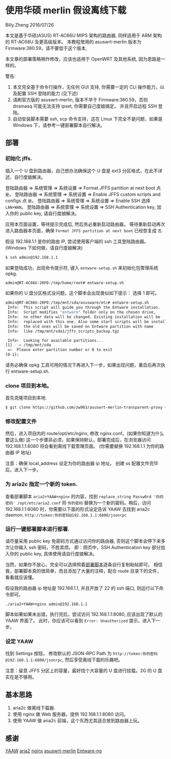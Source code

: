 # 使用华硕 merlin 假设离线下载

Billy.Zheng 2016/07/26

本文是基于华硕(ASUS) RT-AC66U MIPS 架构的路由器, 同样适用于 ARM 架构的 RT-AC68U 及更高级版本。
本教程使用的 asuswrt-merlin 版本为 Firmware:380.59，请不要低于这个版本, 

本文章的部署策略稍作修改，应该也适用于 OpenWRT 及其他系统, 因为思路是一样的。

警告:

1. 本文完全基于命令行操作，无任何 GUI 支持, 你需要一定的 CLI 操作能力，以及配置 SSH 登陆的能力 (见下述)
2. 请刷官方版的 asuswrt-merlin, 版本不早于 Firmware:380.59，否则 dnsmasq 可能无法支持 ipset, 你需要自己度娘搞定。
   并且开启远程 SSH 登陆。
3. 自动安装脚本需要 ssh, scp 命令支持，这在 Linux 下完全不是问题，如果是 Windows 下，请参考一键部署脚本自行解决。

## 部署

### 初始化 jffs.

插入一个 U 盘到路由器，自己想办法确保这个 U 盘是 ext3 分区格式，在此不详述，自行度娘解决。

登陆路由器 => 系统管理 => 系统设置 => Format JFFS partition at next boot 点 `是`。
登陆路由器 => 系统管理 => 系统设置 => Enable JFFS custom scripts and configs 点 `是`。
登陆路由器 => 系统管理 => 系统设置 =>  Enable SSH 选择 `LAN+WAN`。
登陆路由器 => 系统管理 => 系统设置 =>  SSH Authentication key, 加入你的 public key, 请自行度娘解决。

应用本页面设置，等待提示完成后, 然后务必重新启动路由器。
等待重新启动再次进入路由器本页面，确保 `Format JFFS partition at next boot` 已经恢复成 `否`.

假设 192.168.1.1 是你的路由 IP, 尝试使用客户端的 ssh 工具登陆路由器。(Windows 下如何做，请自行度娘解决)

```sh
$ ssh admin@192.168.1.1
```

如果登陆成功，出现命令提示符, 键入 `entware-setup.sh` 来初始化包管理系统 opkg.

```sh
admin@RT-AC66U-20F0:/tmp/home/root# entware-setup.sh
```

如果你的 U 盘分区格式没问题，这个脚本会出现类似如下提示： 选择 1 即可。

```sh
admin@RT-AC66U-20F0:/tmp/mnt/sda/asusware/etc# entware-setup.sh
 Info:  This script will guide you through the Entware installation.
 Info:  Script modifies "entware" folder only on the chosen drive,
 Info:  no other data will be changed. Existing installation will be
 Info:  replaced with this one. Also some start scripts will be installed,
 Info:  the old ones will be saved on Entware partition with name
 Info:  like /tmp/mnt/sda1/jffs_scripts_backup.tgz

 Info:  Looking for available partitions...
[1] --> /tmp/mnt/sda
 =>  Please enter partition number or 0 to exit
[0-1]: 
```

请务必确保 opkg 工具可用的情况下再进入下一步，如果出现问题，重启后再次执行 entware-setup.sh.

### clone 项目到本地。

首先克隆项目到本地.

```sh
$ git clone https://github.com/zw963/asuswrt-merlin-transparent-proxy ~/
```

### 修改配置文件

然后，进入项目内的 route/opt/etc/nginx, 修改 nginx.conf。(如果你知道为什么要这么做)
这一个步骤非必须，如果保持默认，部署完成后，在浏览器访问 192.168.1.1:8080 将会看到离线下载管理页面。
(你需要替换 192.168.1.1 为你的路由器 IP 地址)

注意：确保 local_address 设定为你的路由器 ip 地址。
创建 ss 配置文件完毕后，进入下一步。

### 为 aria2c 指定一个新的 token.

查看部署脚本 `aria2+YAAW+nginx` 的内容，找到 ``replace_string Passw0rd '你的密码' /opt/etc/aria2.conf``
将 `你的密码` 替换为一个新的密码。稍后，访问 192.168.1.1:8080 时，你需要以下面的形式设定告诉 YAAW 去找到
aria2c daemon. ``http://token:你的密码@192.168.1.1:6800/jsonrpc``


### 运行一键部署脚本进行部署. 

请尽量采用 public key 免密码方式通过访问你的路由器, 否则这个脚本会停下来多次让你输入 ssh 密码，不胜其烦。
即：网页中，SSH Authentication key 部分加入你的 public key, 具体使用请自行度娘解决。

当然，如果你不放心，完全可以选择照着[部署脚本](https://github.com/zw963/asuswrt-merlin-transparent-proxy/blob/master/ss+dnsmasq+chinadns)逐条自行复制粘帖即可。
相信我，部署脚本真的很简单，而且添加了大量的注释，配合 route 目录下的文件，看看就应该懂。

假设我的路由器 ip 地址是 192.168.1.1, 并且开放了 22 的 ssh 端口, 则运行以下命令即可。

```ssh 
./aria2+YAAW+nginx admin@192.168.1.1
```

脚本如果如果未出错，执行完后，尝试访问 192.168.1.1:8080, 应该出现了默认的 YAAW 界面了。
此时，你应该可以看到 `Error: Unauthorized` 提示。进入下一步。


### 设定 YAAW

找到 Settings 按钮， 修改默认的 JSON-RPC Path 为 ``http://token:你的密码@192.168.1.1:6800/jsonrpc``,
然后享受离线下载的乐趣吧。

注意：留意 JFFS 分区上的容量，最好找个大容量的 U 盘进行挂载。2G 的 U 盘实在是不够用。

## 基本思路

1. aria2c 做离线下载器.
2. 使用 nginx 做 Web 服务器，提供 192.168.1.1:8080 访问。
3. 使用 YAAW 做 aria2c 前端，这个东西尤其适合放到路由器上玩。

## 感谢

[YAAW](https://github.com/shadowsocks/shadowsocks-libev)
[aria2](https://aria2.github.io)
[nginx](http://nginx.org)
[asuswrt-merlin](https://github.com/RMerl/asuswrt-merlin)
[Entware-ng](https://github.com/Entware-ng/Entware-ng)

